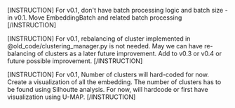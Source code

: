 [INSTRUCTION]
For v0.1, don't have batch processing logic and batch size - in v0.1. Move EmbeddingBatch and related batch processing
[/INSTRUCTION]

[INSTRUCTION]
For v0.1, rebalancing of cluster implemented in @old_code/clustering_manager.py is not needed. May we can have re-balancing of clusters as a later future improvement. Add to v0.3 or v0.4 or future possible improvement.
[/INSTRUCTION]

[INSTRUCTION]
For v0.1, Number of clusters will hard-coded for now. Create a visualization of all the embedding. The number of clusters has to be found using Silhoutte analysis. For now, will hardcode or first have visualization using U-MAP.
[/INSTRUCTION]